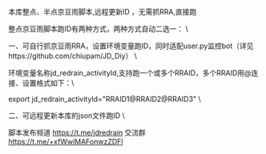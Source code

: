 本库整点、半点京豆雨脚本,远程更新ID ，无需抓RRA,直接跑

整点京豆雨脚本跑ID有两种方式，两种方式自动二选一： \

一、可自行抓京豆雨RRA，设置环境变量跑ID，同时适配user.py监控bot（详见https://github.com/chiupam/JD_Diy） \

环境变量名称jd_redrain_activityId,支持跑一个或多个RRAID，多个RRAID用@连接、设置格式如下：\

export jd_redrain_activityId="RRAID1@RRAID2@RRAID3" \

二、可远程更新本库的json文件跑ID \


脚本发布频道 https://t.me/jdredrain 交流群 https://t.me/+xfWwiMAFonwzZDFl


